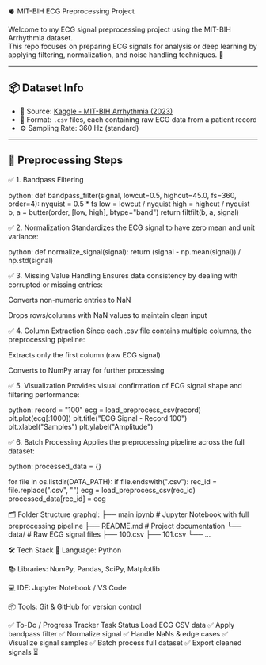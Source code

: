 🫀 MIT-BIH ECG Preprocessing Project

Welcome to my ECG signal preprocessing project using the MIT-BIH Arrhythmia dataset.  
This repo focuses on preparing ECG signals for analysis or deep learning by applying filtering, normalization, and noise handling techniques. 🎯

---

## 📦 Dataset Info

- 📁 Source: [Kaggle - MIT-BIH Arrhythmia (2023)](https://www.kaggle.com/datasets/protobioengineering/mit-bih-arrhythmia-database-modern-2023)
- 🧾 Format: `.csv` files, each containing raw ECG data from a patient record
- ⚙️ Sampling Rate: 360 Hz (standard)

---

## 🧠 Preprocessing Steps

✅ 1. Bandpass Filtering 

python:
def bandpass_filter(signal, lowcut=0.5, highcut=45.0, fs=360, order=4):
    nyquist = 0.5 * fs
    low = lowcut / nyquist
    high = highcut / nyquist
    b, a = butter(order, [low, high], btype="band")
    return filtfilt(b, a, signal) 

 
✅ 2. Normalization
Standardizes the ECG signal to have zero mean and unit variance:

python:
def normalize_signal(signal):
    return (signal - np.mean(signal)) / np.std(signal)

✅ 3. Missing Value Handling
Ensures data consistency by dealing with corrupted or missing entries:

Converts non-numeric entries to NaN

Drops rows/columns with NaN values to maintain clean input


✅ 4. Column Extraction
Since each .csv file contains multiple columns, the preprocessing pipeline:

Extracts only the first column (raw ECG signal)

Converts to NumPy array for further processing

✅ 5. Visualization
Provides visual confirmation of ECG signal shape and filtering performance:

python:
record = "100"
ecg = load_preprocess_csv(record)
plt.plot(ecg[:1000])
plt.title("ECG Signal - Record 100")
plt.xlabel("Samples")
plt.ylabel("Amplitude")

✅ 6. Batch Processing
Applies the preprocessing pipeline across the full dataset:

python:
processed_data = {}

for file in os.listdir(DATA_PATH):
    if file.endswith(".csv"):
        rec_id = file.replace(".csv", "")
        ecg = load_preprocess_csv(rec_id)
        processed_data[rec_id] = ecg

🗂️ Folder Structure
graphql:
├── main.ipynb           # Jupyter Notebook with full preprocessing pipeline
├── README.md            # Project documentation
└── data/                # Raw ECG signal files
    ├── 100.csv
    ├── 101.csv
    └── ...

🛠 Tech Stack
🐍 Language: Python

📚 Libraries: NumPy, Pandas, SciPy, Matplotlib

💻 IDE: Jupyter Notebook / VS Code

📦 Tools: Git & GitHub for version control

✅ To-Do / Progress Tracker
Task	Status
Load ECG CSV data	✅
Apply bandpass filter	✅
Normalize signal	✅
Handle NaNs & edge cases	✅
Visualize signal samples	✅
Batch process full dataset	✅
Export cleaned signals	⏳
